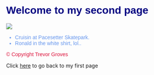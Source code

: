 <html>
<head>
	<title>My second HTML document</title>
</head>
  <body>
	  <h1 style="font-family:Arial; color: navy">Welcome to my second page</h1>
			<img src="https://scontent-ord1-1.xx.fbcdn.net/hphotos-xfa1/v/t1.0-9/1001047_578786335495542_1437759093_n.jpg?oh=fbb6858b27e60d59e0b1ce68f1c4648f&oe=56F9CA83">
		<ul>
			<li style="font-family:sans-serif; color: cornflowerblue">Cruisin at Pacesetter Skatepark.</li> 
			<li style="font-family:sans-serif; color: cornflowerblue">Ronald in the white shirt, lol..</li>
		</ul>
	    <p style="font-family:Arial; color: crimson">&copy; Copyright Trevor Groves</p>
	    <p>Click <a href="index.html">here</a> to go back to my first page</p>
  </body>
</html>
